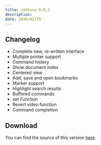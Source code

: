 ```yaml
---
title: zathura 0.0.2
description:  
date: 2010/02/15
---
```


## Changelog

* Complete new, re-written interface
* Multiple printer support
* Command history
* Show document index
* Centered view
* Add, save and open bookmarks
* Marker support
* Highlight search results
* Buffered commands
* set Function
* Revert video function
* Command completion

## Download
You can find the source of this version [here](/projects/zathura/download/).
